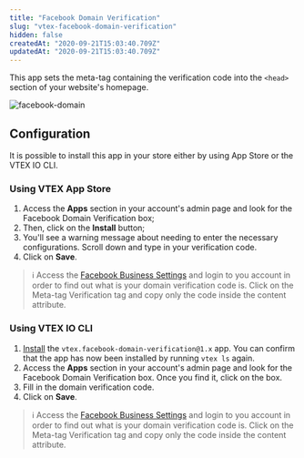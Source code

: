```yaml
---
title: "Facebook Domain Verification"
slug: "vtex-facebook-domain-verification"
hidden: false
createdAt: "2020-09-21T15:03:40.709Z"
updatedAt: "2020-09-21T15:03:40.709Z"
---
```


This app sets the meta-tag containing the verification code into the `<head>` section of your website's homepage.

![facebook-domain](https://cdn.jsdelivr.net/gh/vtexdocs/dev-portal-content@main/images/vtex-facebook-domain-verification-0.png)

## Configuration

It is possible to install this app in your store either by using App Store or the VTEX IO CLI.

### Using VTEX App Store

1. Access the **Apps** section in your account's admin page and look for the Facebook Domain Verification box;
2. Then, click on the **Install** button;
3. You'll see a warning message about needing to enter the necessary configurations. Scroll down and type in your verification code.
4. Click on **Save**.

> ℹ️️ Access the [Facebook Business Settings](https://business.facebook.com/settings/owned-domains/) and login to you account in order to find out what is your domain verification code is. Click on the Meta-tag Verification tag and copy only the code inside the content attribute.

### Using VTEX IO CLI

1. [Install](https://developers.vtex.com/docs/guides/vtex-io-documentation-installing-an-app/) the `vtex.facebook-domain-verification@1.x` app. You can confirm that the app has now been installed by running `vtex ls` again.
2. Access the **Apps** section in your account's admin page and look for the Facebook Domain Verification box. Once you find it, click on the box.
3. Fill in the domain verification code.
4. Click on **Save**.

> ℹ️️ Access the [Facebook Business Settings](https://business.facebook.com/settings/owned-domains/) and login to you account in order to find out what is your domain verification code is. Click on the Meta-tag Verification tag and copy only the code inside the content attribute.
